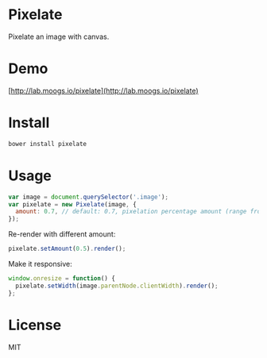 # Pixelate

Pixelate an image with canvas.

# Demo

[http://lab.moogs.io/pixelate](http://lab.moogs.io/pixelate)

# Install

```bash
bower install pixelate
```

# Usage

```javascript
var image = document.querySelector('.image');
var pixelate = new Pixelate(image, {
  amount: 0.7, // default: 0.7, pixelation percentage amount (range from 0 to 1)
});
```

Re-render with different amount:

```javascript
pixelate.setAmount(0.5).render();
```

Make it responsive:

```javascript
window.onresize = function() {
  pixelate.setWidth(image.parentNode.clientWidth).render();
};
```

# License

MIT
